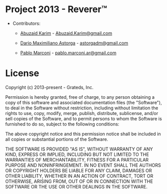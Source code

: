 Project 2013 - Reverer™
=======================================

* Contributors:

    * [Abuzaid Karim](https://github.com/Vercryger) - Abuzaid.Karim@gmail.com


    * [Dario Maximiliano Astorga](https://github.com/dastorga) - astorgadm@gmail.com


    * [Pablo Marconi](https://github.com/pmarconi) - pablo.marconi.ar@gmail.com 


License
=======================================

Copyright (c) 2013-present - Grateds, Inc.

Permission is hereby granted, free of charge, to any person
obtaining a copy of this software and associated documentation
files (the "Software"), to deal in the Software without
restriction, including without limitation the rights to use,
copy, modify, merge, publish, distribute, sublicense, and/or sell
copies of the Software, and to permit persons to whom the
Software is furnished to do so, subject to the following
conditions:

The above copyright notice and this permission notice shall be
included in all copies or substantial portions of the Software.

THE SOFTWARE IS PROVIDED "AS IS", WITHOUT WARRANTY OF ANY KIND,
EXPRESS OR IMPLIED, INCLUDING BUT NOT LIMITED TO THE WARRANTIES
OF MERCHANTABILITY, FITNESS FOR A PARTICULAR PURPOSE AND
NONINFRINGEMENT. IN NO EVENT SHALL THE AUTHORS OR COPYRIGHT
HOLDERS BE LIABLE FOR ANY CLAIM, DAMAGES OR OTHER LIABILITY,
WHETHER IN AN ACTION OF CONTRACT, TORT OR OTHERWISE, ARISING
FROM, OUT OF OR IN CONNECTION WITH THE SOFTWARE OR THE USE OR
OTHER DEALINGS IN THE SOFTWARE.
